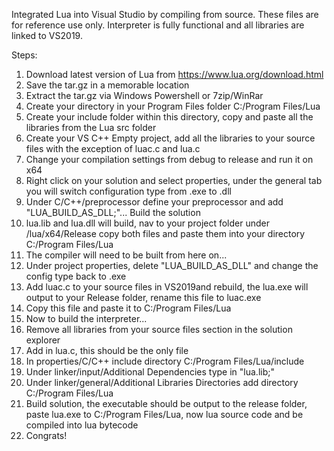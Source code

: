 Integrated Lua into Visual Studio by compiling from source. These files are for reference use only. Interpreter is fully functional and all libraries are linked to VS2019.

Steps:

1. Download latest version of Lua from https://www.lua.org/download.html
2. Save the tar.gz in a memorable location
3. Extract the tar.gz via Windows Powershell or 7zip/WinRar
4. Create your directory in your Program Files folder C:/Program Files/Lua
5. Create your include folder within this directory, copy and paste all the libraries from the Lua src folder
6. Create your VS C++ Empty project, add all the libraries to your source files with the exception of luac.c and lua.c
7. Change your compilation settings from debug to release and run it on x64
8. Right click on your solution and select properties, under the general tab you will switch configuration type from .exe to .dll
9. Under C/C++/preprocessor define your preprocessor and add "LUA_BUILD_AS_DLL;"... Build the solution
10. lua.lib and lua.dll will build, nav to your project folder under /lua/x64/Release copy both files and paste them into your directory C:/Program Files/Lua
11. The compiler will need to be built from here on...
12. Under project properties, delete "LUA_BUILD_AS_DLL" and change the config type back to .exe 
13. Add luac.c to your source files in VS2019and rebuild, the lua.exe will output to your Release folder, rename this file to luac.exe
14. Copy this file and paste it to C:/Program Files/Lua
15. Now to build the interpreter...
16. Remove all libraries from your source files section in the solution explorer
17. Add in lua.c, this should be the only file
18. In properties/C/C++ include directory C:/Program Files/Lua/include
19. Under linker/input/Additional Dependencies type in "lua.lib;"
20. Under linker/general/Additional Libraries Directories add directory C:/Program Files/Lua
21. Build solution, the executable should be output to the release folder, paste lua.exe to C:/Program Files/Lua, now lua source code and be compiled into lua bytecode
22. Congrats!
